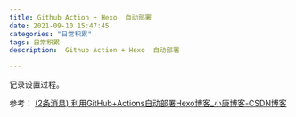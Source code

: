 ```yaml
---
title: Github Action + Hexo  自动部署
date: 2021-09-10 15:47:45
categories: "日常积累" 
tags: 日常积累
description:  Github Action + Hexo  自动部署

---
```


记录设置过程。

参考： [(2条消息) 利用GitHub+Actions自动部署Hexo博客_小康博客-CSDN博客](https://blog.csdn.net/u012208219/article/details/106883054?ops_request_misc=%7B%22request%5Fid%22%3A%22160061139819195188346686%22%2C%22scm%22%3A%2220140713.130102334..%22%7D&request_id=160061139819195188346686&biz_id=0&utm_medium=distribute.pc_search_result.none-task-blog-2~all~first_rank_ecpm_v3~pc_rank_v3-1-106883054.pc_ecpm_v3_pc_rank_v3&utm_term=github+action+自动部署hexo&spm=1018.2118.3001.4187) 

